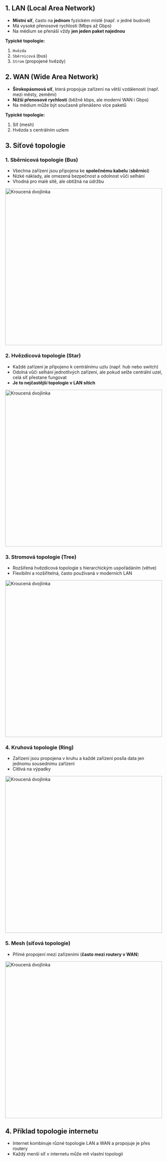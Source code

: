## 1. LAN (Local Area Network)
- **Místní síť**, často na **jednom** fyzickém místě (např. v jedné budově)
- Má vysoké přenosové rychlosti (Mbps až Gbps)
- Na médium se přenáší vždy **jen jeden paket najednou**

**Typické topologie:**
1. `Hvězda`
2. `Sběrnicová` (bus)
3. `Strom` (propojené hvězdy)

## 2. WAN (Wide Area Network)
- **Širokopásmová síť**, která propojuje zařízení na větší vzdálenosti (např. mezi městy, zeměmi)
- **Nižší přenosové rychlosti** (běžně kbps, ale moderní WAN i Gbps)
- Na médium může být současně přenášeno více paketů

**Typické topologie:**
1. Síť (mesh)
2. Hvězda s centrálním uzlem

## 3. Síťové topologie

### 1. Sběrnicová topologie (Bus)
- Všechna zařízení jsou připojena ke **společnému kabelu** (**sběrnici**)
- Nízké náklady, ale omezená bezpečnost a odolnost vůči selhání
- Vhodná pro malé sítě, ale obtížná na údržbu

<img src="https://github.com/user-attachments/assets/7c60e389-758e-4852-b410-a6664915d3e0" alt="Kroucená dvojlinka" style="max-width: 100%; width: 500px;">

### 2. Hvězdicová topologie (Star)
- Každé zařízení je připojeno k centrálnímu uzlu (např. hub nebo switch)
- Odolná vůči selhání jednotlivých zařízení, ale pokud selže centrální uzel, celá síť přestane fungovat
- **Je to nejčastější topologie v LAN sítích**

<img src="https://github.com/user-attachments/assets/93c0a06e-4762-47be-bdd2-3768eae1fd35" alt="Kroucená dvojlinka" style="max-width: 100%; width: 500px;">

### 3. Stromová topologie (Tree)
- Rozšířená hvězdicová topologie s hierarchickým uspořádáním (větve)
- Flexibilní a rozšiřitelná, často používaná v moderních LAN

<img src="https://github.com/user-attachments/assets/6bad1fe9-1b7e-412a-9719-f6b6d5958c12" alt="Kroucená dvojlinka" style="max-width: 100%; width: 500px;">

### 4. Kruhová topologie (Ring)
- Zařízení jsou propojena v kruhu a každé zařízení posíla data jen jednomu sousednímu zařízení
- Citlivá na výpadky

<img src="https://github.com/user-attachments/assets/a4d8c27d-73fc-4115-96ef-117fa57ed7fe" alt="Kroucená dvojlinka" style="max-width: 100%; width: 500px;">

### 5. Mesh (síťová topologie)
- Přímé propojení mezi zařízeními (**často mezi routery v WAN**)

<img src="https://github.com/user-attachments/assets/55eadc36-eeeb-43df-857c-9fed10a7ab08" alt="Kroucená dvojlinka" style="max-width: 100%; width: 500px;">

## 4. Příklad topologie internetu
- Internet kombinuje různé topologie LAN a WAN a propojuje je přes routery
- Každý menší síť v internetu může mít vlastní topologii
